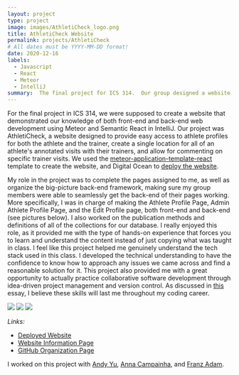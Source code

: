 ```yaml
---
layout: project
type: project
image: images/AthletiCheck_logo.png
title: AthletiCheck Website
permalink: projects/AthletiCheck
# All dates must be YYYY-MM-DD format!
date: 2020-12-16
labels:
  - Javascript
  - React
  - Meteor
  - IntelliJ
summary:  The final project for ICS 314.  Our group designed a website called AthletiCheck, focused on centralizing student athletes' information.
---
```


For the final project in ICS 314, we were supposed to create a website that demonstrated our knowledge of both front-end and back-end web development using Meteor and Semantic React in IntelliJ.  Our project was AthletiCheck, a website designed to provide easy access to athlete profiles for both the athlete and the trainer, create a single location for all of an athlete's annotated visits with their trainers, and allow for commenting on specific trainer visits.  We used the [meteor-application-template-react](https://ics-software-engineering.github.io/meteor-application-template-react/) template to create the website, and Digital Ocean to [deploy the website](https://athleticheck.xyz/).  

My role in the project was to complete the pages assigned to me, as well as organize the big-picture back-end framework, making sure my group members were able to seamlessly get the back-end of their pages working.  More specifically, I was in charge of making the Athlete Profile Page, Admin Athlete Profile Page, and the Edit Profile page, both front-end and back-end (see pictures below).  I also worked on the publication methods and definitions of all of the collections for our database.  I really enjoyed this role, as it provided me with the type of hands-on experience that forces you to learn and understand the content instead of just copying what was taught in class.  I feel like this project helped me genuinely understand the tech stack used in this class.  I developed the technical understanding to have the confidence to know how to approach any issues we came across and find a reasonable solution for it.  This project also provided me with a great opportunity to actually practice collaborative software development through idea-driven project management and version control.  As discussed in [this](https://robert-lemon-uhm.github.io/essays/2020-12-17.html) essay, I believe these skills will last me throughout my coding career.  

<img class="ui image" src="{{ site.baseurl }}/images/Project4Results.png">
<img class="ui image" src="{{ site.baseurl }}/images/Project4Results.png">
<img class="ui image" src="{{ site.baseurl }}/images/Project4Results.png">

*Links:*
* [Deployed Website](https://athleticheck.xyz/)
* [Website Information Page](https://athleticheck.github.io/)
* [GitHub Organization Page](https://github.com/athleticheck/athleticheck)

I worked on this project with [Andy Yu](https://andyyu824.github.io/), [Anna Campainha](https://annacampainha.github.io/), and [Franz Adam](https://franzadam.github.io/).
